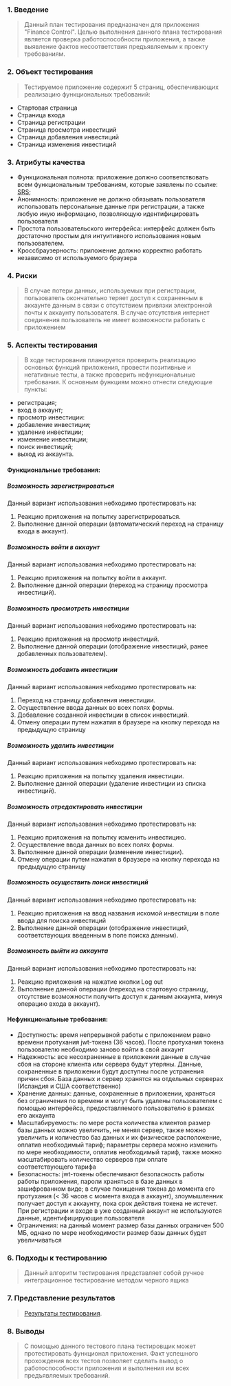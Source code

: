 ### 1. Введение
> Данный план тестирования предназначен для приложения "Finance Control". Целью выполнения данного плана 
тестирования является проверка работоспособности приложения, а также выявление фактов несоответствия 
предъявляемым к проекту требованиям.

### 2. Объект тестирования
> Тестируемое приложение содержит 5 страниц, обеспечивающих реализацию функциональных требований:
 - Стартовая страница
 - Страница входа
 - Страница регистрации
 - Страница просмотра инвестиций
 - Страница добавления инвестиций
 - Страница изменения инвестиций

### 3. Атрибуты качества
- Функциональная полнота: приложение должно соответствовать всем функциональным требованиям,
которые заявлены по ссылке: [SRS](https://github.com/NikitaGoncharov650505/finance-control/blob/master/requirements/srs.md);
- Анонимность: приложение не должно обязывать пользователя использовать персональные данные при
регистрации, а также любую иную информацию, позволяющую идентифицировать пользователя
- Простота пользовательского интерфейса: интерфейс должен быть достаточно простым для интуитивного
использования новым пользователем.
- Кроссбраузерность: приложение должно корректно работать независимо от используемого браузера

### 4. Риски
> В случае потери данных, используемых при регистрации, пользователь окончательно теряет доступ к
сохраненным в аккаунте данным в связи с отсутствием привязки электронной почты к аккаунту пользователя.
> В случае отсутствия интернет соединения пользователь не имеет возможности работать с приложением

### 5. Аспекты тестирования
> В ходе тестирования планируется проверить реализацию основных функций приложения, провести позитивные
и негативные тесты, а также проверить нефункциональные требования. К основным функциям можно отнести
следующие пункты:

- регистрация;
- вход в аккаунт;
- просмотр инвестиции:
- добавление инвестиции;
- удаление инвестиции;
- изменение инвестиции;
- поиск инвестиций;
- выход из аккаунта.

#### Функциональные требования:

##### Возможность зарегистрироваться
Данный вариант использования небходимо протестировать на:
1. Реакцию приложения на попытку зарегистрироваться.
2. Выполнение данной операции (автоматический переход на страницу входа в аккаунт).

##### Возможность войти в аккаунт
Данный вариант использования небходимо протестировать на:
1. Реакцию приложения на попытку войти в аккаунт.
2. Выполнение данной операции (переход на страницу просмотра инвестиций).

##### Возможность просмотреть инвестиции
Данный вариант использования небходимо протестировать на:
1. Реакцию приложения на просмотр инвестиций.
2. Выполнение данной операции (отображение инвестиций, ранее добавленных пользователем).

##### Возможность добавить инвестиции
Данный вариант использования небходимо протестировать на:
1. Переход на страницу добавления инвестиции.
2. Осуществление ввода данных во всех полях формы.
3. Добавление созданной инвестиции в список инвестиций.
4. Отмену операции путем нажатия в браузере на кнопку перехода на предыдущую страницу

##### Возможность удалить инвестиции
Данный вариант использования небходимо протестировать на:
1. Реакцию приложения на попытку удаления инвестиции.
2. Выполнение данной операции (удаление инвестиции из списка инвестиций).

##### Возможность отредактировать инвестиции
Данный вариант использования небходимо протестировать на:
1. Реакцию приложения на попытку изменить инвестицию.
2. Осуществление ввода данных во всех полях формы.
3. Выполнение данной операции (изменение инвестиции).
4. Отмену операции путем нажатия в браузере на кнопку перехода на предыдущую страницу

##### Возможность осуществить поиск инвестиций
Данный вариант использования небходимо протестировать на:
1. Реакцию приложения на ввод названия искомой инвестиции в поле ввода для поиска инвестиций
2. Выполнение данной операции (отображение инвестиций, соответствующих введенным в поле поиска данным).

##### Возможность выйти из аккаунта
Данный вариант использования небходимо протестировать на:
1. Реакцию приложения на нажатие кнопки Log out
2. Выполнение данной операции (переход на стартовую страницу, отсутствие возможности получить
доступ к данным аккаунта, минуя операцию входа в аккаунт).

#### Нефункциональные требования:
- Доступность: время непрерывной работы с приложением равно времени протухания jwt-токена (36 часов). После протухания токена пользователю необходимо заново войти в свой аккаунт
- Надежность: все несохраненные в приложении данные в случае сбоя на стороне клиента или сервера будут утеряны. Данные, сохраненные в приложении будут доступны после устранения причин сбоя. База данных и сервер хранятся на отдельных серверах (Исландия и США соответственно)
- Хранение данных: данные, сохраненные в приложении, храняться без ограничения по времени и могут быть удалены пользователем с помощью интерфейса, предоставляемого пользователю в рамках его аккаунта
- Масштабируемость: по мере роста количества клиентов размер базы данных можно увеличить, не меняя сервер, также можно увеличить и количество баз данных и их физическое расположение, оплатив необходимый тариф; параметры сервера можно изменить по мере необходимости, оплатив необходимый тариф, также можно масштабировать количество серверов при оплате соответствующего тарифа
- Безопасность: jwt-токены обеспечивают безопасность работы работы приложения, пароли храняться в базе данных в зашифрованном виде; в случае похищения токена до момента его протухания (< 36 часов с момента входа в аккаунт), злоумышленник получает доступ к аккаунту, пока срок действия токена не истечет. При регистрации и входе в уже созданный аккаунт не используются данные, идентифицирующие пользователя
- Ограничения: на данный момент размер базы данных ограничен 500 МБ, однако по мере необходимости размер базы данных будет увеличиваться

### 6. Подходы к тестированию
> Данный алгоритм тестирования представляет собой ручное интеграционное тестирование методом черного ящика

### 7. Представление результатов
> [Результаты тестирования](https://github.com/NikitaGoncharov650505/finance-control/blob/master/documentation/Testing/testResults.md).

### 8. Выводы
> С помощью данного тестового плана тестировщик может протестировать функционал приложения.
Факт успешного прохождения всех тестов позволяет сделать вывод о работоспособности приложения
и выполнения им всех предъявляемых требований.
